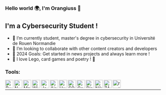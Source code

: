 ### Hello world 🌍, I'm Orangiuss 👋 

## I'm a Cybersecurity Student !

- 🌱 I’m currently student, master's degree in cybersecurity in 
     Université de Rouen Normandie
- 👐 I’m looking to collaborate with other content creators and developers
- 🥅 2024 Goals: Get started in news projects and always learn more !
- 🎲 I love Lego, card games and poetry ! 🍃

### Tools:
<img align="left" alt="Burp Suite" width="26px" src="https://pbs.twimg.com/profile_images/949787136030539782/LnRrYf6e_400x400.jpg" />
<img align="left" alt="Nmap" width="26px" src="https://nmap.org/images/nmap-app-icon.png" />
<img align="left" alt="Metasploit" width="26px" src="https://d2eip9sf3oo6c2.cloudfront.net/tags/images/000/001/007/landscape/metasploit-logo.png" />
<img align="left" alt="Wireshark" width="26px" src="https://www.wireshark.org/media/wireshark-logo.png" />
<img align="left" alt="John the Ripper" width="26px" src="https://upload.wikimedia.org/wikipedia/commons/8/8c/John_the_Ripper_logo.png" />
<img align="left" alt="Aircrack-ng" width="26px" src="https://www.aircrack-ng.org/images/logo.png" />
<img align="left" alt="Hydra" width="26px" src="https://www.hackingtools.in/wp-content/uploads/2017/02/hydra-300x238.png" />
<img align="left" alt="SQLMap" width="26px" src="https://sqlmap.org/assets/sqlmap_logo.png" />
<img align="left" alt="Gobuster" width="26px" src="https://avatars.githubusercontent.com/u/24671422?s=200&v=4" />
<img align="left" alt="Dirb" width="26px" src="https://avatars.githubusercontent.com/u/34617992?s=200&v=4" />
<img align="left" alt="Nikto" width="26px" src="https://cirt.net/nikto/nikto.png" />
<img align="left" alt="ZAP" width="26px" src="https://www.zaproxy.org/images/zap64x64.png" />
<img align="left" alt="rootme" width="26px" src="https://www.root-me.org/IMG/logo/siteon0.svg?1637496509" />

<br />

---
